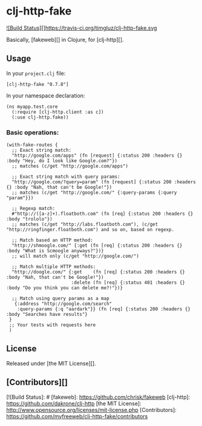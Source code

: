 # clj-http-fake

[![Build
Status][]<https://travis-ci.org/timgluz/clj-http-fake.svg>](https://travis-ci.org/timgluz/clj-http-fake)

Basically, [fakeweb][] in Clojure, for [clj-http][].

## Usage

In your `project.clj` file:

    [clj-http-fake "0.7.8"]

In your namespace declaration:

    (ns myapp.test.core
      (:require [clj-http.client :as c])
      (:use clj-http.fake))

### Basic operations:

    (with-fake-routes {
      ;; Exact string match:
      "http://google.com/apps" (fn [request] {:status 200 :headers {} :body "Hey, do I look like Google.com?"})
      ;; matches (c/get "http://google.com/apps")

      ;; Exact string match with query params:
      "http://google.com/?query=param" (fn [request] {:status 200 :headers {} :body "Nah, that can't be Google!"})
      ;; matches (c/get "http://google.com/" {:query-params {:query "param"}})

      ;; Regexp match:
      #"http://([a-z]+).floatboth.com" (fn [req] {:status 200 :headers {} :body "trololo"})
      ;; matches (c/get "http://labs.floatboth.com"), (c/get "http://ringfinger.floatboth.com") and so on, based on regexp.

      ;; Match based an HTTP method:
      "http://shmoogle.com/" {:get (fn [req] {:status 200 :headers {} :body "What is Scmoogle anyways?"})}
      ;; will match only (c/get "http://google.com/")

      ;; Match multiple HTTP methods:
      "http://doogle.com/" {:get    (fn [req] {:status 200 :headers {} :body "Nah, that can't be Google!"})
                            :delete (fn [req] {:status 401 :headers {} :body "Do you think you can delete me?!"})}

      ;; Match using query params as a map
       {:address "http://google.com/search"
        :query-params {:q "aardark"}} (fn [req] {:status 200 :headers {} :body "Searches have results"}
     }
     ;; Your tests with requests here
     )

## License

Released under [the MIT License][].

## [Contributors][]

  [![Build Status]: #
  [fakeweb]: https://github.com/chrisk/fakeweb
  [clj-http]: https://github.com/dakrone/clj-http
  [the MIT License]: http://www.opensource.org/licenses/mit-license.php
  [Contributors]: https://github.com/myfreeweb/clj-http-fake/contributors
